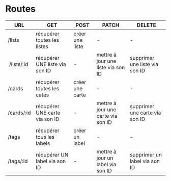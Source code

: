 # Routes

| URL | GET | POST | PATCH | DELETE |
|---|---|---|---|---|
| /lists | récupérer toutes les listes | créer une liste | - | - |
| /lists/:id | récupérer UNE liste via son ID | - | mettre à jour une liste via son ID | supprimer une liste via son ID |
| /cards | récupérer toutes les cates | créer une carte | - | - |
| /cards/:id | récupérer UNE carte via son ID | - | mettre à jour une carte via son ID | supprimer une carte via son ID |
| /tags| récupérer tous les labels | créer un label | - | - |
| /tags/:id | récupérer UN label via son ID | - | mettre à jour un label via son ID | supprimer un label via son ID |
